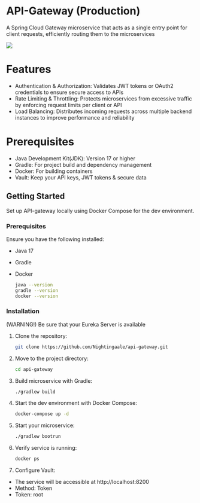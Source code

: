 # API-Gateway (Production)
A Spring Cloud Gateway microservice that acts as a single entry point for client requests, efficiently routing them to the microservices
<p align="left">
  <img src="https://skillicons.dev/icons?i=java,spring,docker,gradle,git"/>
</p>

# Features

- Authentication & Authorization: Validates JWT tokens or OAuth2 credentials to ensure secure access to APIs
- Rate Limiting & Throttling: Protects microservices from excessive traffic by enforcing request limits per client or API
- Load Balancing: Distributes incoming requests across multiple backend instances to improve performance and reliability

# Prerequisites
- Java Development Kit(JDK): Version 17 or higher
- Gradle: For project build and dependency management
- Docker: For building containers
- Vault: Keep your API keys, JWT tokens & secure data

## Getting Started

Set up API-gateway locally using Docker Compose for the dev environment.

### Prerequisites

Ensure you have the following installed:
- Java 17
- Gradle
- Docker
  
  ```sh
  java --version
  gradle --version
  docker --version
  ```

### Installation
(WARNING!) Be sure that your Eureka Server is available
1. Clone the repository:
   ```sh
   git clone https://github.com/Nightingaale/api-gateway.git
   ```
2. Move to the project directory:
   ```sh
   cd api-gateway
   ```
3. Build microservice with Gradle:
    ```sh
   ./gradlew build
   ```
4. Start the dev environment with Docker Compose:
   ```sh
   docker-compose up -d
   ```
5. Start your microservice:
   ```sh
   ./gradlew bootrun
   ```
6. Verify service is running:
   ```sh
   docker ps
   ```
7. Configure Vault:
- The service will be accessible at http://localhost:8200
- Method: Token
- Token: root
